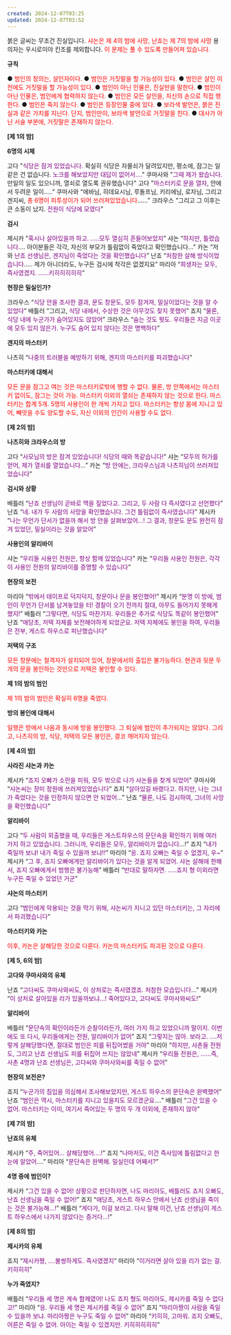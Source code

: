 ```yaml
---
created: 2024-12-07T03:25
updated: 2024-12-07T03:52
---
```

붉은 글씨는 무조건 진실입니다.
<font color="red">샤논은 제 4의 밤에 사망, 난죠는 제 7의 밤에 사망</font>
용의자는 우시로미야 킨조를 제외합니다.
<font color="red">이 문제는 풀 수 있도록 만들어져 있습니다.</font>

**규칙**

● <font color="red">범인의 정의는, 살인자이다.</font>
● <font color="red">범인은 거짓말을 할 가능성이 있다.</font>
● <font color="red">범인은 살인 이전에도 거짓말을 할 가능성이 있다.</font>
● <font color="red">범인이 아닌 인물은, 진실만을 말한다.</font>
● <font color="red">범인이 아닌 인물은, 범인에게 협력하지 않는다.</font>
● <font color="red">범인은 모든 살인을, 자신의 손으로 직접 행한다.</font>
● <font color="red">범인은 죽지 않는다.</font>
● <font color="red">범인은 등장인물 중에 있다.</font>
● <font color="red">보라색 발언은, 붉은 진실과 같은 가치를 지닌다. 단지, 범인만이, 보라색 발언으로 거짓말을 친다.</font>
● <font color="red">대사가 아닌 서술 부분에, 거짓말은 존재하지 않는다.</font>

**\[제 1의 밤]**

**6명의 시체**

고다 "<font color="purple">식당은 잠겨 있었습니다.</font> 확실히 식당은 자물쇠가 달려있지만, 평소에, 잠그는 일 같은 건 없습니다. <font color="purple">노크를 해보았지만 대답이 없어서....</font>"
쿠마사와 "<font color="purple">그때 제가 왔습니다.</font> 만일의 일도 있으니까, 열쇠로 열도록 권유했습니다"
고다 "<font color="purple">마스터키로 문을 열자</font>, 안에서 두려운 일이.....”
쿠마사와 “에바님, 히데요시님, 루돌프님, 키리에님, 로자님, 그리고 겐지씨, <font color="red">총 6명이 피투성이가 되어 쓰러져있었습니다</font>......”
크라우스 “그리고 그 이후는 큰 소동이 났지. <font color="purple">전원이 식당에 모였다</font>”

**검시**

제시카 "<font color="purple">혹시나 살아있을까 하고. .....모두 열심히 흔들어보았지</font>”
샤논 “<font color="purple">하지만, 틀렸습니다</font>.... 아이분들은 각각, 자신의 부모가 틀림없이 죽었다고 확인했습니다...”
카논 “저와 <font color="purple">난죠 선생님은, 겐지님이 죽었다는 것을 확인했습니다</font>”
난죠 “<font color="purple">처참한 살해 방식이었습니다</font>..... 제가 아니더라도, 누구든 검시에 착각은 없겠지요”
마리아 “<font color="purple">희생자는 모두, 즉사였겠지. ......키히히히히히</font>”

**현장은 밀실인가?**

크라우스 “<font color="purple">식당 안을 조사한 결과, 문도 창문도, 모두 잠겨져, 밀실이었다는 것을 알 수 있었다</font>”
배틀러 “그리고, <font color="purple">식당 내에서, 수상한 것은 아무것도 찾지 못했어</font>”
죠지 “<font color="purple">물론, 식당 내에 누군가가 숨어있지도 않았어</font>”
크라우스 “<font color="purple">숨는 것도 뭣도. 우리들은 지금 이곳에 모두 있지 않은가. 누구도 숨어 있지 않다는 것은 명백하다</font>”

**겐지의 마스터키**

나츠히 “<font color="purple">나중의 트러블을 예방하기 위해, 겐지의 마스터키를 파괴했습니다</font>”

**마스터키에 대해서**

<font color="red">모든 문을 잠그고 여는 것은 마스터키로밖에 행할 수 없다.</font>
<font color="red">물론, 방 안쪽에서는 마스터키 없이도, 잠그는 것이 가능.</font>
<font color="red">마스터키 이외의 열쇠는 존재하지 않는 것으로 한다.</font>
<font color="red">마스터키는 합계 5개. 5명의 사용인이 한 개씩 가지고 있다.</font>
<font color="red">마스터키는 항상 몸에 지니고 있어, 빼앗을 수도 양도할 수도, 자신 이외의 인간이 사용할 수도 없다.</font>

**\[제 2의 밤]**

**나츠히와 크라우스의 방**

고다 “<font color="purple">사모님의 방은 잠겨 있었습니다! 식당의 때와 똑같습니다!</font>”
샤논 “<font color="purple">모두의 허가를 얻어, 제가 열쇠를 열었습니다</font>...”
카논 “<font color="purple">방 안에는, 크라우스님과 나츠히님이 쓰러져있었습니다</font>”

**검시와 상황**

배틀러 “<font color="purple">난죠 선생님이 곧바로 맥을 짚었다고. 그리고, 두 사람 다 즉사였다고 선언했다</font>”
난죠 “<font color="purple">네. 내가 두 사람의 사망을 확인했습니다. 그건 틀림없이 즉사였습니다</font>”
제시카 “<font color="purple">나는 무언가 단서가 없을까 해서 방 안을 살펴보았어...! 그 결과, 창문도 문도 완전히 잠겨 있었던, 밀실이라는 것을 알았어</font>”

**사용인의 알리바이**

샤논 “<font color="purple">우리들 사용인 전원은, 항상 함께 있었습니다</font>”
카논 “<font color="purple">우리들 사용인 전원은, 각각이 사용인 전원의 알리바이를 증명할 수 있습니다</font>”

**현장의 보전**

마리아 “<font color="purple">밖에서 테이프로 덕지덕지, 창문이나 문을 봉인했어!</font>”
제시카 “<font color="purple">분명 이 방에, 범인이 무언가 단서를 남겨놓았을 터! 경찰이 오기 전까지 절대, 아무도 들어가지 못해게 했지!</font>”
배틀러 “<font color="purple">그렇다면, 식당도 마찬가지. 우리들은 추가로 식당도 똑같이 봉인했어</font>”
난죠 “<font color="purple">애당초, 저택 자체를 보전해야하게 되었군요. 저택 자체에도 봉인을 하여, 우리들은 전부, 게스트 하우스로 피난했습니다</font>”

**저택의 구조**

<font color="red">모든 창문에는 철격자가 설치되어 있어, 창문에서의 출입은 불가능하다.</font>
<font color="red">현관과 뒷문 두 개의 문을 봉인하는 것만으로 저택은 봉인할 수 있다.</font>

**제 1의 밤의 범인**

<font color="red">제 1의 밤의 범인은 확실히 6명을 죽였다.</font>

**방의 봉인에 대해서**

<font color="red">일행은 방에서 나옴과 동시에 방을 봉인했다. 그 퇴실에 범인이 추가되지는 않았다. 그리고, 나츠히의 방, 식당, 저택의 모든 봉인은, 결코 깨어지지 않는다.</font>

**\[제 4의 밤]**

**사라진 샤논과 카논**

제시카 “<font color="purple">죠지 오빠가 소란을 피워, 모두 밖으로 나가 샤논들을 찾게 되었어</font>”
쿠마사와 “<font color="purple">샤논씨는 장미 정원에 쓰러져있었습니다</font>”
죠지 “<font color="purple">살아있길 바랬다고. 하지만, 나는 그녀가 죽었다는 것을 인정하지 않으면 안 되었어</font>...”
난죠 “<font color="purple">물론, 나도 검시하여, 그녀의 사망을 확인했습니다</font>”

**알리바이**

고다 “<font color="purple">두 사람이 외출했을 때, 우리들은 게스트하우스의 문단속을 확인하기 위해 여러 가지 하고 있었습니다. 그러니까, 우리들은 모두, 알리바이가 없습니다</font>...!”
죠지 “<font color="purple">내가 죽일까 보냐! 내가 죽일 수 있을까 보냐!!</font>”
마리아 “<font color="purple">응. 죠지 오빠는 죽일 수 없겠지, 우~</font>”
제시카 “<font color="purple">그 후, 죠지 오빠에게만 알리바이가 있다는 것을 알게 되었어. 샤논 살해에 한해서, 죠지 오빠에게서 범행은 불가능해</font>”
배틀러 “<font color="purple">반대로 말하자면. .....죠지 형 이외라면 누구든 죽일 수 있었던 거군</font>”

**샤논의 마스터키**

고다 “<font color="purple">범인에게 악용되는 것을 막기 위해, 샤논씨가 지니고 있던 마스터키는, 그 자리에서 파괴했습니다</font>”

**마스터키와 카논**

<font color="red">이후, 카논은 살해당한 것으로 다룬다. 카논의 마스터키도 파괴된 것으로 다룬다.</font>

**\[제 5, 6의 밤]**

**고다와 쿠마사와의 유체**

난죠 “<font color="purple">고다씨도 쿠마사와씨도, 이 상처로는 즉사였겠죠. 처참한 모습입니다</font>...”
제시카 “<font color="purple">이 상처로 살아있을 리가 있을까보냐...! 죽어있다고, 고다씨도 쿠마사와씨도!</font>”

**알리바이**

배틀러 “<font color="purple">문단속의 확인이라든가 순찰이라든가, 여러 가지 하고 있었으니까 말이지. 이번에도 또 다시, 우리들에게는 전원, 알리바이가 없어</font>”
죠지 “<font color="purple">그렇지는 않아. 보라고. ....저렇게 살해당했다면, 절대로 범인은 피를 뒤집어썼을 거야</font>”
마리아 “<font color="purple">하지만, 사촌들 전원도, 그리고 난죠 선생님도 피를 뒤집어 쓰지는 않았네</font>”
제시카 “<font color="purple">우리들 전원은, ......즉, 사촌 4명과 난죠 선생님은, 고다씨와 쿠마사와씨를 죽일 수 없어</font>”

**현장의 보전은?**

죠지 “<font color="purple">누군가의 침입을 의심해서 조사해보았지만, 게스트 하우스의 문단속은 완벽했어</font>”
난죠 “<font color="purple">범인은 역시, 마스터키를 지니고 있을지도 모르겠군요</font>....”
배틀러 “<font color="purple">그건 있을 수 없어. 마스터키는 이미, 여기서 죽어있는 두 명의 두 개 이외에, 존재하지 않아</font>”

**\[제 7의 밤]**

**난죠의 유체**

제시카 “<font color="purple">주, 죽어있어... 살해당했어....!</font>”
죠지 “<font color="purple">나마저도, 이건 즉사임에 틀림없다고 한 눈에 알았어</font>....”
마리아 “<font color="purple">문단속은 완벽해. 밀실인데 어째서?</font>”

**4명 중에 범인이?**

제시카 “<font color="purple">그건 있을 수 없어! 상황으로 판단하자면, 나도 마리아도, 배틀러도 죠지 오빠도, 난죠 선생님을 죽일 수 없어!</font>”
죠지 “<font color="purple">애당초, 게스트 하우스 안에서 난죠 선생님을 죽이는 것은 불가능해...!</font>”
배틀러 “<font color="purple">게다가, 이걸 보라고. 다시 말해 이건, 난죠 선생님이 게스트 하우스에서 나가지 않았다는 증거다...!</font>”

**\[제 8의 밤]**

**제시카의 유체**

죠지 “<font color="purple">제시카짱, ....불쌍하게도. 즉사였겠지</font>”
마리아 “<font color="purple">이거라면 살아 있을 리가 없는 걸. 키히히히</font>”

**누가 죽였지?**

배틀러 “<font color="purple">우리들 세 명은 계속 함께였어! 나도 죠지 형도 마리아도, 제시카를 죽일 수 없다고!</font>”
마리아 “<font color="purple">응. 우리들 세 명은 제시카를 죽일 수 없어</font>”
죠지 “<font color="purple">마리아짱이 사람을 죽일 수 있을까 보냐. 마리아짱은 누구도 죽일 수 없어</font>”
마리아 “<font color="purple">키히히, 고마워. 죠지 오빠도, 어른은 죽일 수 없어. 아이는 죽일 수 있겠지만. 키히히히히히</font>”